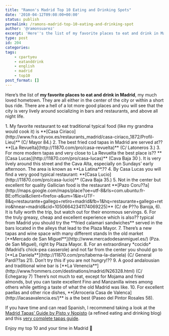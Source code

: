 ```yaml
---
title: "Ramon's Madrid Top 10 Eating and Drinking Spots"
date: '2010-04-12T09:08:00+00:00'
status: publish
permalink: /ramons-madrid-top-10-eating-and-drinking-spot
author: '@ramonsuarez'
excerpt: 'Here''s the list of my favorite places to eat and drink in Madrid, my much loved hometown. They are all either in the center of the city or within a short bus ride. There are a hell of a lot more good places and you will see that the city is very l...'
type: post
id: 204
categories:
tags:
    - cpartyeu
    - eatanddrink
    - english
    - madrid
    - top10
post_format: []
---
```

Here’s the list of **my favorite places to eat and drink in Madrid**, my much loved hometown. They are all either in the center of the city or within a short bus ride. There are a hell of a lot more good places and you will see that the city is very lively around socializing in bars and restaurants, and above all night life.

<div class="gmail_quote"><div class="gmail_quote">1. My favorite restaurant to eat traditional typical food (like my grandma would cook it) is **[Casa Ciriaco](http://www.fra.cityvox.es/restaurants_madrid/casa-ciriaco_1872/Profil-Lieu)** (C/ Mayor 84.)
2. The best fried cod tapas in Madrid are served at?? **[La Revuelta](http://11870.com/pro/casa-revuelta)** (C/ Latoneros 3.)
3. For more modern tapas and very close to La Revuelta the best place is?? **[Casa Lucas](http://11870.com/pro/casa-lucas)** (Cava Baja 30 ). It is very lively around this street and the Cava Alta, especially on Sundays’ early afternoon. The area is known as **La Latina**.??
4. By Casa Lucas you will find a very good typical restaurant: **[Casa Lucio](http://11870.com/pro/casa-lucio)** (Cava Baja 35.)
5. Not in the center but excellent for quality Gallician food is the restaurant **[Pazo Coru??a](http://maps.google.com/maps/place?oe=utf-8&rls=com.ubuntu:fr-BE:official&client=firefox-a&um=1&ie=UTF-8&q=restaurante+gallego+retiro+madrid&fb=1&hq=restaurante+gallego+retiro&hnear=madrid&cid=10506642341174069225)** (C/ de P??o Baroja, 6). It is fully worth the trip, but watch out for their enormous servings.
6. For the truly greasy, cheap and excellent experience which is also?? typical from Madrid you should try the **fried calamari sandwiches** served in the bars located in the alleys that lead to the Plaza Mayor.
7. There’s a new tapas and wine space with many different stands In the old market [**Mercado de San Miguel**](http://www.mercadodesanmiguel.es/) (Pza. de San Miguel), right by Plaza Mayor.
8. For an extraordinary *cocido* (Madrid’s chick-pea casserole) and not far from the center you should go to [**La Daniela**](http://11870.com/pro/taberna-la-daniela) (C/ General Pardi??as 21). Don’t try this if you are not hungry!??
9. A good andalousian and traditional wine bar is [**La Venencia**](http://www.frommers.com/destinations/madrid/N26328.html) (C/ Echegaray 7) There’s not much to eat, except for Mojama and fried almonds, but you can taste excellent Fino and Manzanilla wines among others while getting a taste of what the old Madrid was like.
10. For excellent paellas and other rice dishes, **[Arroceria Casa de Valenca](http://lacasavalencia.es/)** is a the best (Paseo del Pintor Rosales 58).

If you have time and can read Spanish, I recommend taking a look at the [Madrid Tapas’ Guide by Pisto y Nopisto](http://www.pistoynopisto.com/index.php/2005/03/31/de_tapas_por_madrid) (a refined eating and drinking blog) and this [very complete tapas guide](http://www.scribd.com/doc/4934459/Tapas-en-Madrid).

Enjoy my top 10 and your time in Madrid 🙂

</div></div>